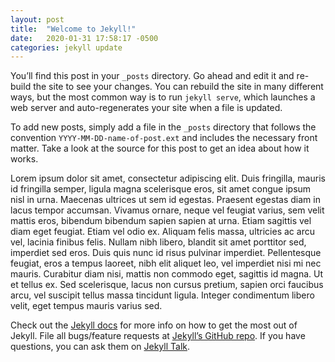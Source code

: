 ```yaml
---
layout: post
title:  "Welcome to Jekyll!"
date:   2020-01-31 17:58:17 -0500
categories: jekyll update
---
```

You’ll find this post in your `_posts` directory. Go ahead and edit it and re-build the site to see your changes. You can rebuild the site in many different ways, but the most common way is to run `jekyll serve`, which launches a web server and auto-regenerates your site when a file is updated.

To add new posts, simply add a file in the `_posts` directory that follows the convention `YYYY-MM-DD-name-of-post.ext` and includes the necessary front matter. Take a look at the source for this post to get an idea about how it works. <a name="jekyll-docs"></a> <!-- Note: it's best practice to put the <a> tag at the *end* of the preceding paragraph instead of on the paragraph with the text you're citing. This helps it show up in the proper spot in the iframe.  -->

Lorem ipsum dolor sit amet, consectetur adipiscing elit. Duis fringilla, mauris id fringilla semper, ligula magna scelerisque eros, sit amet congue ipsum nisl in urna. Maecenas ultrices ut sem id egestas. Praesent egestas diam in lacus tempor accumsan. Vivamus ornare, neque vel feugiat varius, sem velit mattis eros, bibendum bibendum sapien sapien at urna. Etiam sagittis vel diam eget feugiat. Etiam vel odio ex. Aliquam felis massa, ultricies ac arcu vel, lacinia finibus felis. Nullam nibh libero, blandit sit amet porttitor sed, imperdiet sed eros. Duis quis nunc id risus pulvinar imperdiet. Pellentesque feugiat, eros a tempus laoreet, nibh elit aliquet leo, vel imperdiet nisi mi nec mauris. Curabitur diam nisi, mattis non commodo eget, sagittis id magna. Ut et tellus ex. Sed scelerisque, lacus non cursus pretium, sapien orci faucibus arcu, vel suscipit tellus massa tincidunt ligula. Integer condimentum libero velit, eget tempus mauris varius sed.

Check out the [Jekyll docs][jekyll-docs] for more info on how to get the most out of Jekyll. File all bugs/feature requests at [Jekyll’s GitHub repo][jekyll-gh]. If you have questions, you can ask them on [Jekyll Talk][jekyll-talk].

[jekyll-docs]: https://jekyllrb.com/docs/home
[jekyll-gh]:   https://github.com/jekyll/jekyll
[jekyll-talk]: https://talk.jekyllrb.com/
